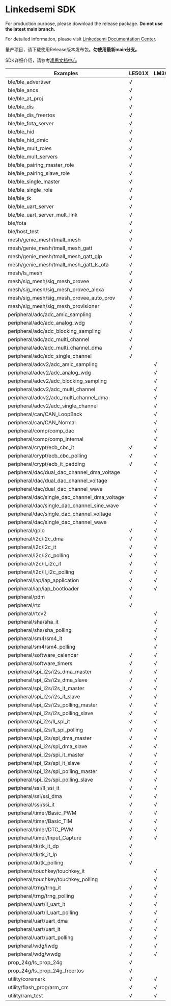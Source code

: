 # Linkedsemi SDK

For production purpose, please download the release package. **Do not use the latest main branch.**

For detailed information, please visit [Linkedsemi Documentation Center](http://ls-doc.rtfd.io/).

量产项目，请下载使用Release版本发布包。**勿使用最新main分支。**

SDK详细介绍，请参考[凌思文档中心](http://ls-doc.rtfd.io/)


| Examples                                                                  | LE501X | LM3050 |
| ------------------------------------------------------------------------- | ------ | ------ |
| ble/ble_advertiser                                                        |  √     |        |
| ble/ble_ancs                                                              |  √     |        |
| ble/ble_at_proj                                                           |  √     |        |
| ble/ble_dis                                                               |  √     |        |
| ble/ble_dis_freertos                                                      |  √     |        |
| ble/ble_fota_server                                                       |  √     |        |
| ble/ble_hid                                                               |  √     |        |
| ble/ble_hid_dmic                                                          |  √     |        |
| ble/ble_mult_roles                                                        |  √     |        |
| ble/ble_mult_servers                                                      |  √     |        |
| ble/ble_pairing_master_role                                               |  √     |        |
| ble/ble_pairing_slave_role                                                |  √     |        |
| ble/ble_single_master                                                     |  √     |        |
| ble/ble_single_role                                                       |  √     |        |
| ble/ble_tk                                                                |  √     |        |
| ble/ble_uart_server                                                       |  √     |        |
| ble/ble_uart_server_mult_link                                             |  √     |        |
| ble/fota                                                                  |  √     |        |
| ble/host_test                                                             |  √     |        |
| mesh/genie_mesh/tmall_mesh                                                |  √     |        |
| mesh/genie_mesh/tmall_mesh_gatt                                           |  √     |        |
| mesh/genie_mesh/tmall_mesh_gatt_glp                                       |  √     |        |
| mesh/genie_mesh/tmall_mesh_gatt_ls_ota                                    |  √     |        |
| mesh/ls_mesh                                                              |  √     |        |
| mesh/sig_mesh/sig_mesh_provee                                             |  √     |        |
| mesh/sig_mesh/sig_mesh_provee_alexa                                       |  √     |        |
| mesh/sig_mesh/sig_mesh_provee_auto_prov                                   |  √     |        |
| mesh/sig_mesh/sig_mesh_provisioner                                        |  √     |        |
| peripheral/adc/adc_amic_sampling                                          |  √     |        |
| peripheral/adc/adc_analog_wdg                                             |  √     |        |
| peripheral/adc/adc_blocking_sampling                                      |  √     |        |
| peripheral/adc/adc_multi_channel                                          |  √     |        |
| peripheral/adc/adc_multi_channel_dma                                      |  √     |        |
| peripheral/adc/adc_single_channel                                         |  √     |        |
| peripheral/adcv2/adc_amic_sampling                                        |        |  √     |
| peripheral/adcv2/adc_analog_wdg                                           |        |  √     |
| peripheral/adcv2/adc_blocking_sampling                                    |        |  √     |
| peripheral/adcv2/adc_multi_channel                                        |        |  √     |
| peripheral/adcv2/adc_multi_channel_dma                                    |        |  √     |
| peripheral/adcv2/adc_single_channel                                       |        |  √     |
| peripheral/can/CAN_LoopBack                                               |        |  √     |
| peripheral/can/CAN_Normal                                                 |        |  √     |
| peripheral/comp/comp_dac                                                  |        |  √     |
| peripheral/comp/comp_internal                                             |        |  √     |
| peripheral/crypt/ecb_cbc_it                                               |  √     |  √     |
| peripheral/crypt/ecb_cbc_polling                                          |  √     |  √     |
| peripheral/crypt/ecb_it_padding                                           |  √     |  √     |
| peripheral/dac/dual_dac_channel_dma_voltage                               |        |  √     |
| peripheral/dac/dual_dac_channel_voltage                                   |        |  √     |
| peripheral/dac/dual_dac_channel_wave                                      |        |  √     |
| peripheral/dac/single_dac_channel_dma_voltage                             |        |  √     |
| peripheral/dac/single_dac_channel_sine_wave                               |        |  √     |
| peripheral/dac/single_dac_channel_voltage                                 |        |  √     |
| peripheral/dac/single_dac_channel_wave                                    |        |  √     |
| peripheral/gpio                                                           |  √     |  √     |
| peripheral/i2c/i2c_dma                                                    |  √     |  √     |
| peripheral/i2c/i2c_it                                                     |  √     |  √     |
| peripheral/i2c/i2c_polling                                                |  √     |  √     |
| peripheral/i2c/ll_i2c_it                                                  |  √     |  √     |
| peripheral/i2c/ll_i2c_polling                                             |  √     |  √     |
| peripheral/iap/iap_application                                            |  √     |  √     |
| peripheral/iap/iap_bootloader                                             |  √     |  √     |           
| peripheral/pdm                                                            |  √     |        |
| peripheral/rtc                                                            |  √     |        |
| peripheral/rtcv2                                                          |        |  √     |
| peripheral/sha/sha_it                                                     |        |  √     |
| peripheral/sha/sha_polling                                                |        |  √     |
| peripheral/sm4/sm4_it                                                     |        |  √     |
| peripheral/sm4/sm4_polling                                                |        |  √     |
| peripheral/software_calendar                                              |  √     |  √     |
| peripheral/software_timers                                                |  √     |  √     |
| peripheral/spi_i2s/i2s_dma_master                                         |  √     |  √     |
| peripheral/spi_i2s/i2s_dma_slave                                          |  √     |  √     |
| peripheral/spi_i2s/i2s_it_master                                          |  √     |  √     |
| peripheral/spi_i2s/i2s_it_slave                                           |  √     |  √     |
| peripheral/spi_i2s/i2s_polling_master                                     |  √     |  √     |
| peripheral/spi_i2s/i2s_polling_slave                                      |  √     |  √     |
| peripheral/spi_i2s/ll_spi_it                                              |  √     |  √     |
| peripheral/spi_i2s/ll_spi_polling                                         |  √     |  √     |
| peripheral/spi_i2s/spi_dma_master                                         |  √     |  √     |
| peripheral/spi_i2s/spi_dma_slave                                          |  √     |  √     |
| peripheral/spi_i2s/spi_it_master                                          |  √     |  √     |
| peripheral/spi_i2s/spi_it_slave                                           |  √     |  √     |
| peripheral/spi_i2s/spi_polling_master                                     |  √     |  √     |
| peripheral/spi_i2s/spi_polling_slave                                      |  √     |  √     |
| peripheral/ssi/ll_ssi_it                                                  |  √     |  √     |
| peripheral/ssi/ssi_dma                                                    |  √     |  √     |
| peripheral/ssi/ssi_it                                                     |  √     |  √     |
| peripheral/timer/Basic_PWM                                                |  √     |  √     |
| peripheral/timer/Basic_TIM                                                |  √     |  √     |
| peripheral/timer/DTC_PWM                                                  |  √     |  √     |
| peripheral/timer/Input_Capture                                            |  √     |  √     |
| peripheral/tk/tk_it_dp                                                    |  √     |        |
| peripheral/tk/tk_it_lp                                                    |  √     |        |
| peripheral/tk/tk_polling                                                  |  √     |        |
| peripheral/touchkey/touchkey_it                                           |        |  √     |
| peripheral/touchkey/touchkey_polling                                      |        |  √     |
| peripheral/trng/trng_it                                                   |  √     |  √     |
| peripheral/trng/trng_polling                                              |  √     |  √     |
| peripheral/uart/ll_uart_it                                                |  √     |  √     |
| peripheral/uart/ll_uart_polling                                           |  √     |  √     |
| peripheral/uart/uart_dma                                                  |  √     |  √     |
| peripheral/uart/uart_it                                                   |  √     |  √     |
| peripheral/uart/uart_polling                                              |  √     |  √     |
| peripheral/wdg/iwdg                                                       |  √     |  √     |
| peripheral/wdg/wwdg                                                       |  √     |  √     |
| prop_24g/ls_prop_24g                                                      |  √     |        |
| prop_24g/ls_prop_24g_freertos                                             |  √     |        |
| utility/coremark                                                          |  √     |  √     |
| utility/flash_prog/arm_cm                                                 |  √     |  √     |
| utility/ram_test                                                          |  √     |  √     |
